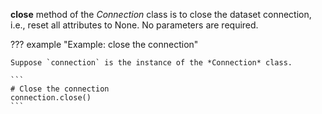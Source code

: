 **close** method of the *Connection* class is to close the dataset connection, i.e., reset all attributes to None. No parameters are required.

??? example "Example: close the connection"

    Suppose `connection` is the instance of the *Connection* class.

    ```
    # Close the connection
    connection.close()
    ```
